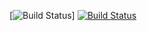 [![Build Status](https://travis-ci.com/ipeksonyildirim/myDemoApp.svg?branch=main)]
[![Build Status](https://travis-ci.com/ipeksonyildirim/myDemoApp.svg?branch=main)](https://travis-ci.com/ipeksonyildirim/myDemoApp)
